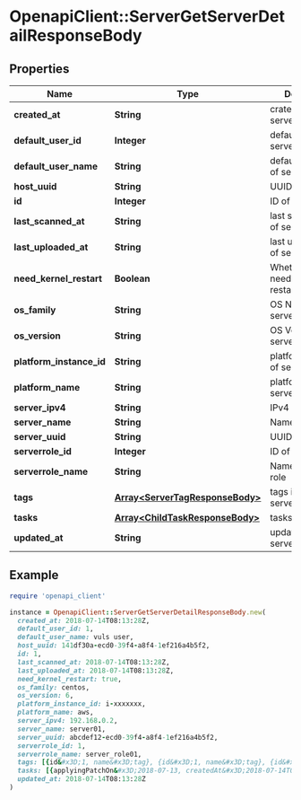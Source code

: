 # OpenapiClient::ServerGetServerDetailResponseBody

## Properties

| Name | Type | Description | Notes |
| ---- | ---- | ----------- | ----- |
| **created_at** | **String** | crated time of server |  |
| **default_user_id** | **Integer** | default user ID of server | [optional] |
| **default_user_name** | **String** | default user name of server | [optional] |
| **host_uuid** | **String** | UUID of server |  |
| **id** | **Integer** | ID of server |  |
| **last_scanned_at** | **String** | last scanned time of server | [optional] |
| **last_uploaded_at** | **String** | last uploaded time of server | [optional] |
| **need_kernel_restart** | **Boolean** | Whether server needs kernel restart |  |
| **os_family** | **String** | OS Name of server |  |
| **os_version** | **String** | OS Version of server |  |
| **platform_instance_id** | **String** | platformInstanceId of server |  |
| **platform_name** | **String** | platformName of server |  |
| **server_ipv4** | **String** | IPv4 of server |  |
| **server_name** | **String** | Name of server |  |
| **server_uuid** | **String** | UUID of server |  |
| **serverrole_id** | **Integer** | ID of server role |  |
| **serverrole_name** | **String** | Name of server role |  |
| **tags** | [**Array&lt;ServerTagResponseBody&gt;**](ServerTagResponseBody.md) | tags is list of server tag | [optional] |
| **tasks** | [**Array&lt;ChildTaskResponseBody&gt;**](ChildTaskResponseBody.md) | tasks of server | [optional] |
| **updated_at** | **String** | updated time of server |  |

## Example

```ruby
require 'openapi_client'

instance = OpenapiClient::ServerGetServerDetailResponseBody.new(
  created_at: 2018-07-14T08:13:28Z,
  default_user_id: 1,
  default_user_name: vuls user,
  host_uuid: 141df30a-ecd0-39f4-a8f4-1ef216a4b5f2,
  id: 1,
  last_scanned_at: 2018-07-14T08:13:28Z,
  last_uploaded_at: 2018-07-14T08:13:28Z,
  need_kernel_restart: true,
  os_family: centos,
  os_version: 6,
  platform_instance_id: i-xxxxxxx,
  platform_name: aws,
  server_ipv4: 192.168.0.2,
  server_name: server01,
  server_uuid: abcdef12-ecd0-39f4-a8f4-1ef216a4b5f2,
  serverrole_id: 1,
  serverrole_name: server_role01,
  tags: [{id&#x3D;1, name&#x3D;tag}, {id&#x3D;1, name&#x3D;tag}, {id&#x3D;1, name&#x3D;tag}, {id&#x3D;1, name&#x3D;tag}],
  tasks: [{applyingPatchOn&#x3D;2018-07-13, createdAt&#x3D;2018-07-14T08:13:28Z, cveID&#x3D;CVE-2017-6799, id&#x3D;1, ignore&#x3D;true, ignoreUntil&#x3D;vector, mainUserID&#x3D;1, mainUserName&#x3D;main-user-name, priority&#x3D;high, serverID&#x3D;1, status&#x3D;new, subUserID&#x3D;1, subUserName&#x3D;sub-user-name, updatedAt&#x3D;2018-07-14T08:13:28Z}, {applyingPatchOn&#x3D;2018-07-13, createdAt&#x3D;2018-07-14T08:13:28Z, cveID&#x3D;CVE-2017-6799, id&#x3D;1, ignore&#x3D;true, ignoreUntil&#x3D;vector, mainUserID&#x3D;1, mainUserName&#x3D;main-user-name, priority&#x3D;high, serverID&#x3D;1, status&#x3D;new, subUserID&#x3D;1, subUserName&#x3D;sub-user-name, updatedAt&#x3D;2018-07-14T08:13:28Z}],
  updated_at: 2018-07-14T08:13:28Z
)
```

